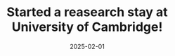---
title: Started a reasearch stay at University of Cambridge! 
summary: Will be working on alignment of LLMs with [Prof. Mihaela Van der Shaar](https://www.vanderschaar-lab.com/prof-mihaela-van-der-schaar/). 
date: 2025-02-01
---